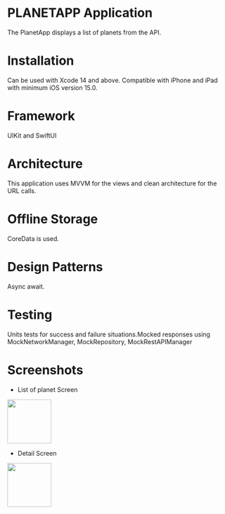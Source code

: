 # PLANETAPP Application
The PlanetApp displays a list of planets from the API.

# Installation
Can be used with Xcode 14 and above. Compatible with iPhone and iPad with minimum iOS version 15.0.

# Framework
UIKit and SwiftUI 

# Architecture
This application uses MVVM for the views and clean architecture for the URL calls.

# Offline Storage
CoreData is used.

# Design Patterns
Async await.

# Testing
Units tests for success and failure situations.Mocked responses using MockNetworkManager, MockRepository, MockRestAPIManager

# Screenshots
- List of planet Screen

<img src="https://user-images.githubusercontent.com/15943310/233363807-fde43c6a-b906-484c-90cc-47b0a6d9adad.png" width="100" height="100">


- Detail Screen

<img src="https://user-images.githubusercontent.com/15943310/233363907-d5bb134c-274d-442a-91e5-708889bd6ba0.png" width="100" height="100">

